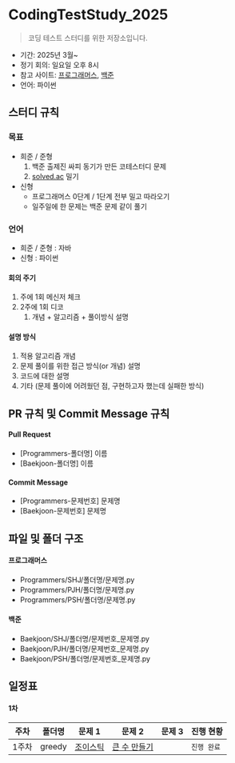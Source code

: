# CodingTestStudy_2025
> 코딩 테스트 스터디를 위한 저장소입니다. 

- 기간: 2025년 3월~
- 정기 회의: 일요일 오후 8시
- 참고 사이트: [프로그래머스](https://programmers.co.kr/learn/challenges), [백준](https://www.acmicpc.net/group/23132)
- 언어: 파이썬

## 스터디 규칙 

### 목표

- 희준 / 준형
    1. 백준 출제진 싸피 동기가 만든 코테스터디 문제
    2.  [solved.ac](http://solved.ac/) 밀기
- 신형
    - 프로그래머스 0단계 / 1단계 전부 밀고 따라오기
    - 일주일에 한 문제는 백준 문제 같이 풀기
### 언어

- 희준 / 준형 : 자바
- 신형 : 파이썬

#### 회의 주기

1. 주에 1회 메신저 체크
2. 2주에 1회 디코
   1. 개념 + 알고리즘 + 풀이방식 설명

#### 설명 방식

1. 적용 알고리즘 개념
2. 문제 풀이를 위한 접근 방식(or 개념) 설명
3. 코드에 대한 설명
4. 기타 (문제 풀이에 어려웠던 점, 구현하고자 했는데 실패한 방식)

## PR 규칙 및 Commit Message 규칙

#### Pull Request

- [Programmers-폴더명] 이름
- [Baekjoon-폴더명] 이름

#### Commit Message

- [Programmers-문제번호] 문제명
- [Baekjoon-문제번호] 문제명

## 파일 및 폴더 구조

#### 프로그래머스

- Programmers/SHJ/폴더명/문제명.py
- Programmers/PJH/폴더명/문제명.py
- Programmers/PSH/폴더명/문제명.py

#### 백준

- Baekjoon/SHJ/폴더명/문제번호_문제명.py
- Baekjoon/PJH/폴더명/문제번호_문제명.py
- Baekjoon/PSH/폴더명/문제번호_문제명.py

## 일정표

#### 1차

| **주차** | **폴더명**          | **문제 1**                                                   | **문제 2**                                                   | **문제 3**                                                   | **진행 현황** |
| -------- | ------------------- | ------------------------------------------------------------ | ------------------------------------------------------------ | ------------------------------------------------------------ | ------------- |
| 1주차    | greedy              | [조이스틱](https://programmers.co.kr/learn/courses/30/lessons/42860) | [큰 수 만들기](https://programmers.co.kr/learn/courses/30/lessons/42883) |                                                              | `진행 완료`   |
